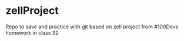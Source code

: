 # zellProject
Repo to save and practice with git based on zell project from #100Devs homework in class 32
